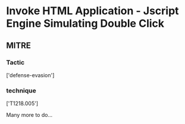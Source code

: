 # Invoke HTML Application - Jscript Engine Simulating Double Click

## MITRE

### Tactic
['defense-evasion']

### technique
['T1218.005']

Many more to do...
